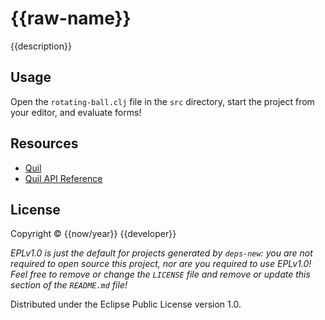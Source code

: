 # {{raw-name}}

{{description}}

## Usage

Open the `rotating-ball.clj` file in the `src` directory, start the
project from your editor, and evaluate forms!

## Resources

* [Quil](https://github.com/quil/quil)
* [Quil API Reference](http://quil.info/api)

## License

Copyright © {{now/year}} {{developer}}

_EPLv1.0 is just the default for projects generated by `deps-new`: you are not_
_required to open source this project, nor are you required to use EPLv1.0!_
_Feel free to remove or change the `LICENSE` file and remove or update this_
_section of the `README.md` file!_

Distributed under the Eclipse Public License version 1.0.
